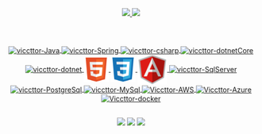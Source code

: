 
 <div align="center">
  <a href="https://github.com/viccttor">
  <img height="150em" src="https://github-readme-stats.vercel.app/api?username=viccttor&show_icons=true&theme=chartreuse-dark&include_all_commits=true&count_private=true"/>
  <img height="150em" src="https://github-readme-stats.vercel.app/api/top-langs/?username=viccttor&layout=compact&langs_count=16&theme=chartreuse-dark"/>
<div>
  
  #
<div style="display: inline_block"><br>
  <img align="center" alt="viccttor-Java" height="50" width="50" src="https://cdn.jsdelivr.net/gh/devicons/devicon/icons/java/java-original-wordmark.svg">
  <img align="center" alt="viccttor-Spring" height="50" width="50" src="https://cdn.jsdelivr.net/gh/devicons/devicon/icons/spring/spring-original.svg">
  <img align="center" alt="viccttor-csharp" height="50" width="50" src="https://cdn.jsdelivr.net/gh/devicons/devicon/icons/csharp/csharp-original.svg"> 
  <img align="center" alt="viccttor-dotnetCore" height="50" width="50" src="https://cdn.jsdelivr.net/gh/devicons/devicon/icons/dotnetcore/dotnetcore-original.svg"> 
  <img align="center" alt="viccttor-dotnet" height="50" width="50" src="https://cdn.jsdelivr.net/gh/devicons/devicon/icons/dot-net/dot-net-original-wordmark.svg"> 
 <img align="center" alt="viccttor-HTML" height="50" width="50" src="https://raw.githubusercontent.com/devicons/devicon/master/icons/html5/html5-original.svg">
  <img align="center" alt="viccttor-CSS" height="50" width="50" src="https://raw.githubusercontent.com/devicons/devicon/master/icons/css3/css3-original.svg">
  <img align="center" alt="viccttor-Ajs" height="60" width="60" src="https://raw.githubusercontent.com/devicons/devicon/master/icons/angularjs/angularjs-original.svg">
  <img align="center" alt="viccttor-SqlServer" height="70" width="70" src="https://cdn.jsdelivr.net/gh/devicons/devicon/icons/microsoftsqlserver/microsoftsqlserver-plain-wordmark.svg">
 <img align="center" alt="viccttor-PostgreSql" height="50" width="50" src="https://cdn.jsdelivr.net/gh/devicons/devicon/icons/postgresql/postgresql-original-wordmark.svg">
  <img align="center" alt="viccttor-MySql" height="50" width="50" src="https://cdn.jsdelivr.net/gh/devicons/devicon/icons/mysql/mysql-original-wordmark.svg">
  <img align="center" alt="Viccttor-AWS" height="70" width="70" src="https://cdn.jsdelivr.net/gh/devicons/devicon/icons/amazonwebservices/amazonwebservices-original-wordmark.svg">
  <img align="center" alt="Viccttor-Azure" height="50" width="50" src="https://cdn.jsdelivr.net/gh/devicons/devicon/icons/azure/azure-original-wordmark.svg">
  <img align="center" alt="Viccttor-docker" height="50" width="50" src="https://cdn.jsdelivr.net/gh/devicons/devicon/icons/docker/docker-original-wordmark.svg">
  
  
 
  ## 
 
<div> 
 
 <a href="https://discord.com/channels/Victor%20Henrique#2939" target="_blank"><img src="https://img.shields.io/badge/Discord-7289DA?style=for-the-badge&logo=discord&logoColor=white" target="_blank"></a> 
  <a href = "mailto:vhsdm7@gmail.com"><img src="https://img.shields.io/badge/-Gmail-%23333?style=for-the-badge&logo=gmail&logoColor=white" target="_blank"></a>
  <a href="https://www.linkedin.com/in/viccttor" target="_blank"><img src="https://img.shields.io/badge/-LinkedIn-%230077B5?style=for-the-badge&logo=linkedin&logoColor=white" target="_blank"></a> 
 
</div>

